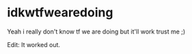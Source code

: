 # idkwtfwearedoing
Yeah i really don't know tf we are doing but it'll work trust me ;)

Edit:
It worked out.
